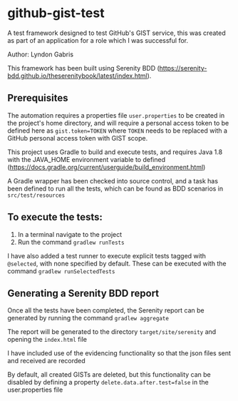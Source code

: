 # github-gist-test

A test framework designed to test GitHub's GIST service, this was created as part of an application for a role which I was successful for.

Author: Lyndon Gabris

This framework has been built using Serenity BDD (https://serenity-bdd.github.io/theserenitybook/latest/index.html).

## Prerequisites

The automation requires a properties file `user.properties` to be created in the project's home directory, and will
require a personal access token to be defined here as `gist.token=TOKEN` where `TOKEN` needs to be replaced with a
GitHub personal access token with GIST scope.

This project uses Gradle to build and execute tests, and requires Java 1.8 with the JAVA_HOME environment variable to
defined (https://docs.gradle.org/current/userguide/build_environment.html)

A Gradle wrapper has been checked into source control, and a task has been defined to run all the tests, which can be found as
BDD scenarios in `src/test/resources`

## To execute the tests:

1. In a terminal navigate to the project
2. Run the command `gradlew runTests`

I have also added a test runner to execute explicit tests tagged with `@selected`, with none specified by default. These
can be executed with the command `gradlew runSelectedTests`

## Generating a Serenity BDD report

Once all the tests have been completed, the Serenity report can be generated by running the command `gradlew aggregate`

The report will be generated to the directory `target/site/serenity` and opening the `index.html` file

I have included use of the evidencing functionality so that the json files sent and received are recorded

By default, all created GISTs are deleted, but this functionality can be disabled by defining a
property `delete.data.after.test=false`
in the user.properties file
